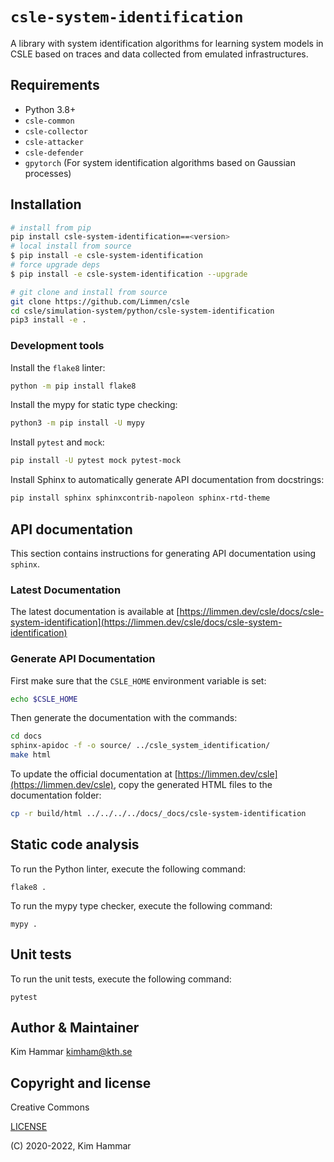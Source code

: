 # `csle-system-identification`

A library with system identification algorithms for learning system models in CSLE based on traces and data collected
from emulated infrastructures.

## Requirements

- Python 3.8+
- `csle-common`
- `csle-collector`
- `csle-attacker`
- `csle-defender`
- `gpytorch` (For system identification algorithms based on Gaussian processes)

## Installation

```bash
# install from pip
pip install csle-system-identification==<version>
# local install from source
$ pip install -e csle-system-identification
# force upgrade deps
$ pip install -e csle-system-identification --upgrade

# git clone and install from source
git clone https://github.com/Limmen/csle
cd csle/simulation-system/python/csle-system-identification
pip3 install -e .
```

### Development tools

Install the `flake8` linter:
```bash
python -m pip install flake8
```

Install the mypy for static type checking:
```bash
python3 -m pip install -U mypy
```

Install `pytest` and `mock`:
```bash
pip install -U pytest mock pytest-mock
```

Install Sphinx to automatically generate API documentation from docstrings:
```bash
pip install sphinx sphinxcontrib-napoleon sphinx-rtd-theme
```

## API documentation

This section contains instructions for generating API documentation using `sphinx`.

### Latest Documentation

The latest documentation is available at [https://limmen.dev/csle/docs/csle-system-identification](https://limmen.dev/csle/docs/csle-system-identification)

### Generate API Documentation

First make sure that the `CSLE_HOME` environment variable is set:
```bash
echo $CSLE_HOME
```
Then generate the documentation with the commands:
```bash
cd docs
sphinx-apidoc -f -o source/ ../csle_system_identification/
make html
```
To update the official documentation at [https://limmen.dev/csle](https://limmen.dev/csle),
copy the generated HTML files to the documentation folder:
```bash
cp -r build/html ../../../../docs/_docs/csle-system-identification
```

## Static code analysis

To run the Python linter, execute the following command:
```
flake8 .
```

To run the mypy type checker, execute the following command:
```
mypy .
```

## Unit tests

To run the unit tests, execute the following command:
```
pytest
```

## Author & Maintainer

Kim Hammar <kimham@kth.se>

## Copyright and license

Creative Commons

[LICENSE](../../LICENSE.md)

(C) 2020-2022, Kim Hammar

